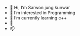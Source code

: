 - 👋 Hi, I’m Sarwon jung kunwar
- 👀 I’m interested in Programming
- 🌱 I’m currently learning c++
- 💞️ 
- 📫 

<!---
sarwonjungkunwar07/sarwonjungkunwar07 is a ✨ special ✨ repository because its `README.md` (this file) appears on your GitHub profile.
You can click the Preview link to take a look at your changes.
--->
